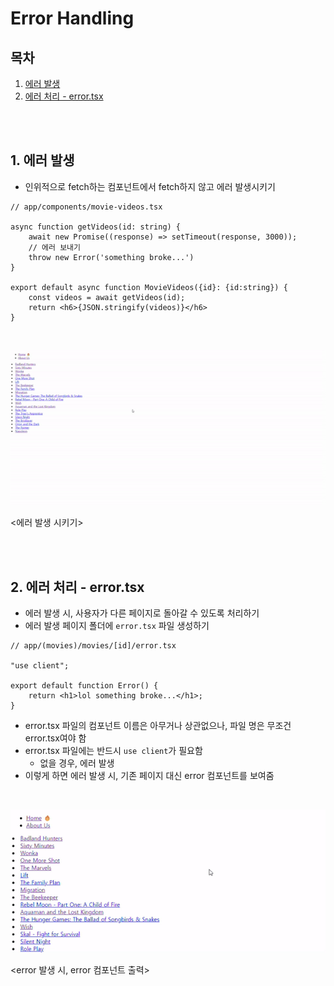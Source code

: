 # Error Handling

## 목차

1. [에러 발생](#1-에러-발생)
2. [에러 처리 - error.tsx](#2-에러-처리---errortsx)

<br>
<br>

## 1. 에러 발생

- 인위적으로 fetch하는 컴포넌트에서 fetch하지 않고 에러 발생시키기

```tsx
// app/components/movie-videos.tsx

async function getVideos(id: string) {
    await new Promise((response) => setTimeout(response, 3000));
    // 에러 보내기
    throw new Error('something broke...')
}

export default async function MovieVideos({id}: {id:string}) {
    const videos = await getVideos(id);
    return <h6>{JSON.stringify(videos)}</h6>
}
```

<br>

![에러 발생](../img/Nextjs_throw_error.gif)

<에러 발생 시키기>

<br>
<br>

## 2. 에러 처리 - error.tsx

- 에러 발생 시, 사용자가 다른 페이지로 돌아갈 수 있도록 처리하기
- 에러 발생 페이지 폴더에 `error.tsx` 파일 생성하기

```tsx
// app/(movies)/movies/[id]/error.tsx

"use client";

export default function Error() {
    return <h1>lol something broke...</h1>;
}
```

- error.tsx 파일의 컴포넌트 이름은 아무거나 상관없으나, 파일 명은 무조건 error.tsx여야 함
- error.tsx 파일에는 반드시 `use client`가 필요함
  - 없을 경우, 에러 발생
- 이렇게 하면 에러 발생 시, 기존 페이지 대신 error 컴포넌트를 보여줌

<br>

![error 컴포넌트 출력](../img/Nextjs_error_component.gif)

<error 발생 시, error 컴포넌트 출력>
